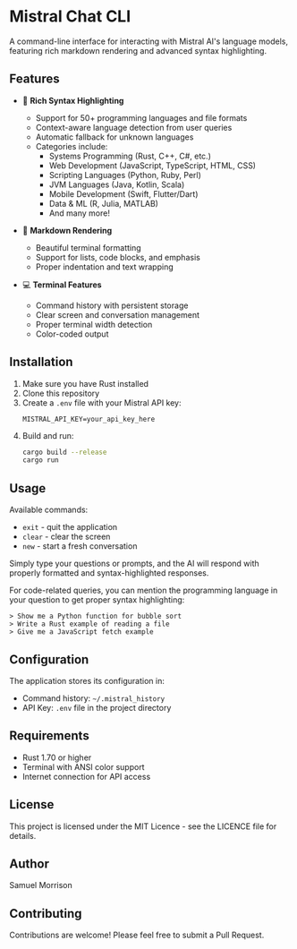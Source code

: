 # Mistral Chat CLI

A command-line interface for interacting with Mistral AI's language models, featuring rich markdown rendering and advanced syntax highlighting.

## Features

* 🎨 **Rich Syntax Highlighting**
  * Support for 50+ programming languages and file formats
  * Context-aware language detection from user queries
  * Automatic fallback for unknown languages
  * Categories include:
    - Systems Programming (Rust, C++, C#, etc.)
    - Web Development (JavaScript, TypeScript, HTML, CSS)
    - Scripting Languages (Python, Ruby, Perl)
    - JVM Languages (Java, Kotlin, Scala)
    - Mobile Development (Swift, Flutter/Dart)
    - Data & ML (R, Julia, MATLAB)
    - And many more!

* 📝 **Markdown Rendering**
  * Beautiful terminal formatting
  * Support for lists, code blocks, and emphasis
  * Proper indentation and text wrapping

* 💻 **Terminal Features**
  * Command history with persistent storage
  * Clear screen and conversation management
  * Proper terminal width detection
  * Color-coded output

## Installation

1. Make sure you have Rust installed
2. Clone this repository
3. Create a `.env` file with your Mistral API key:
   ```
   MISTRAL_API_KEY=your_api_key_here
   ```
4. Build and run:
   ```bash
   cargo build --release
   cargo run
   ```

## Usage

Available commands:
* `exit` - quit the application
* `clear` - clear the screen
* `new` - start a fresh conversation

Simply type your questions or prompts, and the AI will respond with properly formatted and syntax-highlighted responses.

For code-related queries, you can mention the programming language in your question to get proper syntax highlighting:
```
> Show me a Python function for bubble sort
> Write a Rust example of reading a file
> Give me a JavaScript fetch example
```

## Configuration

The application stores its configuration in:
* Command history: `~/.mistral_history`
* API Key: `.env` file in the project directory

## Requirements

* Rust 1.70 or higher
* Terminal with ANSI color support
* Internet connection for API access

## License

This project is licensed under the MIT Licence - see the LICENCE file for details.

## Author
Samuel Morrison

## Contributing

Contributions are welcome! Please feel free to submit a Pull Request. 

